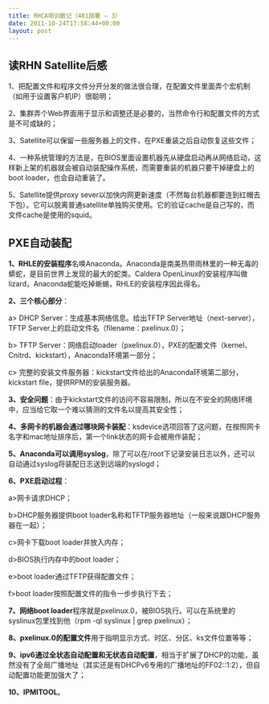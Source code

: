 ```yaml
---
title: RHCA培训散记（401部署 – 3）
date: 2011-10-24T17:58:44+00:00
layout: post
---
```

## 读RHN Satellite后感

1、把配置文件和程序文件分开分发的做法很合理，在配置文件里面弄个宏机制（如用于设置客户机IP）很聪明；

2、集群弄个Web界面用于显示和调整还是必要的，当然命令行和配置文件的方式是不可或缺的；

3、Satellite可以保留一些服务器上的文件，在PXE重装之后自动恢复这些文件；

4、一种系统管理的方法是，在BIOS里面设置机器先从硬盘启动再从网络启动，这样新上架的机器就会被自动装配操作系统，而需要重装的机器只要干掉硬盘上的boot loader，也会自动重装了。

5、Satellite提供proxy sever以加快内网更新速度（不然每台机器都要连到红帽去下包）。它可以脱离普通satellite单独购买使用。它的验证cache是自己写的，而文件cache是使用的squid。

## PXE自动装配

**1、RHLE的安装程序**名唤Anaconda。Anaconda是南美热带雨林里的一种无毒的蟒蛇，是目前世界上发现的最大的蛇类。Caldera OpenLinux的安装程序叫做lizard，Anaconda蛇能吃掉蜥蜴，RHLE的安装程序因此得名。

**2、三个核心部分**：
  
a> DHCP Server：生成基本网络信息。给出TFTP Server地址（next-server），TFTP Server上的启动文件名（filename：pxelinux.0）；
  
b> TFTP Server：网络启动loader（pxelinux.0），PXE的配置文件（kernel、Cnitrd、kickstart），Anaconda环境第一部分；
  
c> 完整的安装文件服务器：kickstart文件给出的Anaconda环境第二部分，kickstart file，提供RPM的安装服务器。

**3、安全问题**：由于kickstart文件的访问不容易限制，所以在不安全的网络环境中，应当给它取一个难以猜测的文件名以提高其安全性；

**4、多网卡的机器会通过哪块网卡装配**：ksdevice选项回答了这问题，在按照网卡名字和mac地址排序后，第一个link状态的网卡会被用作装配； 

**5、Anaconda可以调用syslog**，除了可以在/root下记录安装日志以外，还可以自动通过syslog将装配日志送到远端的syslogd；

**6、PXE启动过程**：
  
a>网卡请求DHCP；
  
b>DHCP服务器提供boot loader名称和TFTP服务器地址（一般来说跟DHCP服务器在一起）；
  
c>网卡下载boot loader并放入内存；
  
d>BIOS执行内存中的boot loader；
  
e>boot loader通过TFTP获得配置文件；
  
f>boot loader按照配置文件的指令一步步执行下去；

**7、网络boot loader**程序就是pxelinux.0，被BIOS执行。可以在系统里的syslinux包里找到他（rpm -ql syslinux | grep pxelinux）；

**8、pxelinux.0的配置文件**用于指明显示方式、时区、分区、ks文件位置等等；

**9、ipv6通过全状态自动配置和无状态自动配置**，相当于扩展了DHCP的功能，虽然没有了全局广播地址（其实还是有DHCPv6专用的广播地址的FF02::1:2），但自动配置功能更加强大了；

**10、IPMITOOL**。
